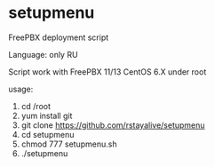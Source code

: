 # setupmenu
FreePBX deployment script

Language: only RU

Script work with FreePBX 11/13 CentOS 6.X under root

usage:

1. cd /root
2. yum install git
3. git clone https://github.com/rstayalive/setupmenu
4. cd setupmenu
5. chmod 777 setupmenu.sh
6. ./setupmenu

